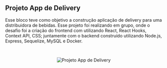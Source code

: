 ## Projeto App de Delivery

Esse bloco teve como objetivo a construção aplicação de delivery para uma distribuidora de bebidas.
Esse projeto foi realizando em grupo, onde o desafio foi a criação do frontend com utilizando React, React Hooks, Context API, CSS; juntamente com o backend construído utilizando Node.js, Express, Sequelize, MySQL e Docker. 

<br>

<p align="center">
  <img src="https://github.com/guilherme-ac-fernandes/trybe-exercicios/blob/exercicios/main/03-back-end/bloco-31-projeto-app-de-delivery/customer.gif" alt="Projeto App de Delivery"/>
</p>
